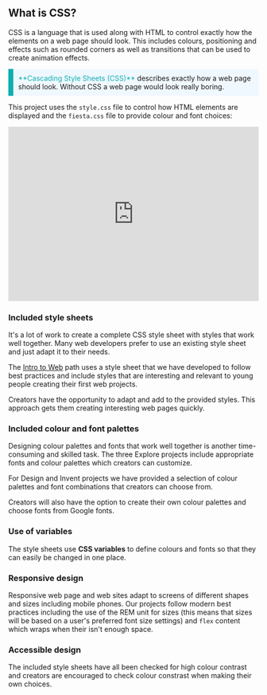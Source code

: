 ## What is CSS?

CSS is a language that is used along with HTML to control exactly how the elements on a web page should look. This includes colours, positioning and effects such as rounded corners as well as transitions that can be used to create animation effects. 

<p style="border-left: solid; border-width:10px; border-color: #0faeb0; background-color: aliceblue; padding: 10px;">
<span style="color: #0faeb0">**Cascading Style Sheets (CSS)**</span> describes exactly how a web page should look. Without CSS a web page would look really boring.</span> 
</p>

This project uses the `style.css` file to control how HTML elements are displayed and the `fiesta.css` file to provide colour and font choices:

<iframe src="https://trinket.io/embed/html/6e3b537333" width="100%" height="350" frameborder="0" marginwidth="0" marginheight="0" allowfullscreen></iframe>

### Included style sheets
It's a lot of work to create a complete CSS style sheet with styles that work well together. Many web developers prefer to use an existing style sheet and just adapt it to their needs. 

The [Intro to Web](https://projects.raspberrypi.org/en/pathways/web-intro) path uses a style sheet that we have developed to follow best practices and include styles that are interesting and relevant to young people creating their first web projects. 

Creators have the opportunity to adapt and add to the provided styles. This approach gets them creating interesting web pages quickly.

### Included colour and font palettes
Designing colour palettes and fonts that work well together is another time-consuming and skilled task. The three Explore projects include appropriate fonts and colour palettes which creators can customize.

For Design and Invent projects we have provided a selection of colour palettes and font combinations that creators can choose from. 

Creators will also have the option to create their own colour palettes and choose fonts from Google fonts. 

### Use of variables
The style sheets use **CSS variables** to define colours and fonts so that they can easily be changed in one place. 

### Responsive design
Responsive web page and web sites adapt to screens of different shapes and sizes including mobile phones. Our projects follow modern best practices including the use of the REM unit for sizes (this means that sizes will be based on a user's preferred font size settings) and `flex` content which wraps when their isn't enough space.

### Accessible design
The included style sheets have all been checked for high colour contrast and creators are encouraged to check colour constrast when making their own choices. 
